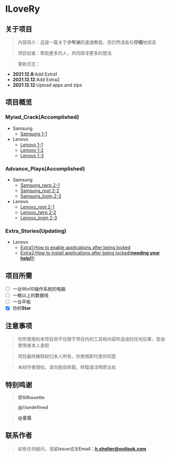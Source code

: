 # ILoveRy 

## 关于项目

> 内容简介：这是一篇关于**少年派**的速通教程，但仍然请各位**仔细**地阅读

> 项目初衷：帮助更多的人，共同探寻更多的想法

> 更新日志：
- **2021.12.8**:Add Extra1 
- **2021.12.12**:Add Extra2
- **2021.12.12**:Upload apps and zips

## 项目概览

###   Myiad_Crack(Accomplished)
  - Samsung
    * [Samsung 1-1](https://github.com/Shelterforyou/ILoveRy/blob/main/Samsung/Samsung1-1.md)
  - Lenovo
    * [Lenovo 1-1](https://github.com/Shelterforyou/ILoveRy/blob/main/Lenovo/Lenovo1-1.md)
    * [Lenovo 1-2](https://github.com/Shelterforyou/ILoveRy/blob/main/Lenovo/Lenovo1-2.md)
    * [Lenovo 1-3](https://github.com/Shelterforyou/ILoveRy/blob/main/Lenovo/Lenovo1-3.md)
###  Advance_Plays(Accomplished)
 - Samsung
    * [Samsung_twrp 2-1](https://github.com/Shelterforyou/ILoveRy/blob/main/Samsung/Samsung2-1.md)
    * [Samsung_root 2-2](https://github.com/Shelterforyou/ILoveRy/blob/main/Samsung/Samsung2-2.md)
    * [Samsung_login 2-3](https://github.com/Shelterforyou/ILoveRy/blob/main/Samsung/Samsung2-3.md)
  - Lenovo
    * [Lenovo_root 2-1](https://github.com/Shelterforyou/ILoveRy/blob/main/Lenovo/Lenovo2-1.md)
    * [Lenovo_twrp 2-2](https://github.com/Shelterforyou/ILoveRy/blob/main/Lenovo/Lenovo2-2.md)
    * [Lenovo_login 2-3](https://github.com/Shelterforyou/ILoveRy/blob/main/Lenovo/Lenovo2-3.md)
### Extra_Stories(Updating)
  - Lenovo
    * [Extra1:How to enable applications after being locked](https://github.com/Shelterforyou/ILoveRy/blob/main/Extra_Stories/Extra1.md)
    * [Extra2:How to install applications after being locked(**needing your help!!**\)](https://github.com/Shelterforyou/ILoveRy/blob/main/Extra_Stories/Extra2.md)

## 项目所需

- [ ] 一台Win10操作系统的电脑
- [ ] 一根以上的数据线
- [ ] 一台平板
- [x] 你的**Star**

## 注意事项

> 你所使用的本项目但不仅限于项目内的工具和内容所造成的任何后果，皆由使用者本人承担

> 项目最终解释权归本人所有，你使用即代表你同意
 
>  未经作者授权，请勿擅自转载，转载请注明原出处

## 特别鸣谢

> **@Silhouette**

> **@//undefined**

> **@星极**

## 联系作者
> 如有任何疑问，请留**Issue**或发**Email：h.shelter@outlook.com**
